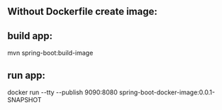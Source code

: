 Without Dockerfile create image:
-------------------------------

build app:
-------
mvn spring-boot:build-image

run app:
-------
docker run --tty --publish 9090:8080 spring-boot-docker-image:0.0.1-SNAPSHOT
